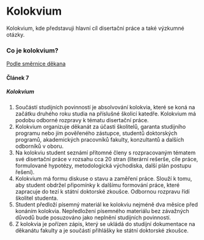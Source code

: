 # Kolokvium
Kolokvium, kde představuji hlavní cíl disertační práce a také výzkumné otázky.





### Co je kolokvium?
[Podle směrnice děkana](http://www.ef.tul.cz/document/727)

#### Článek 7
##### Kolokvium
1. Součástí studijních povinností je absolvování kolokvia, které se koná na začátku druhého roku
studia na příslušné školicí katedře. Kolokvium má podobu odborné rozpravy k tématu disertační
práce.
2. Kolokvium organizuje děkanát za účasti školitelů, garanta studijního programu nebo jím
pověřeného zástupce, studentů doktorských programů, akademických pracovníků fakulty,
konzultantů a dalších odborníků v oboru.
3. Na kolokviu student seznámí přítomné členy s rozpracovaným tématem své disertační práce
v rozsahu cca 20 stran (literární rešerše, cíle práce, formulované hypotézy, metodologická
východiska, další plán postupu řešení).
4. Kolokvium má formu diskuse o stavu a zaměření práce. Slouží k tomu, aby student obdržel
připomínky k dalšímu formování práce, které zapracuje do tezí k státní doktorské zkoušce.
Odbornou rozpravu řídí školitel studenta.
5. Student předloží písemný materiál ke kolokviu nejméně dva měsíce před konáním kolokvia.
Nepředložení písemného materiálu bez závažných důvodů bude posuzováno jako neplnění
studijních povinností.
6. Z kolokvia je pořízen zápis, který se ukládá do studijní dokumentace na děkanátu fakulty a je
součástí přihlášky ke státní doktorské zkoušce.
